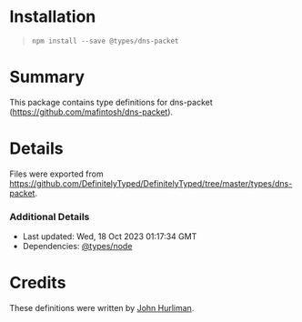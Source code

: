 # Installation
> `npm install --save @types/dns-packet`

# Summary
This package contains type definitions for dns-packet (https://github.com/mafintosh/dns-packet).

# Details
Files were exported from https://github.com/DefinitelyTyped/DefinitelyTyped/tree/master/types/dns-packet.

### Additional Details
 * Last updated: Wed, 18 Oct 2023 01:17:34 GMT
 * Dependencies: [@types/node](https://npmjs.com/package/@types/node)

# Credits
These definitions were written by [John Hurliman](https://github.com/jhurliman).
